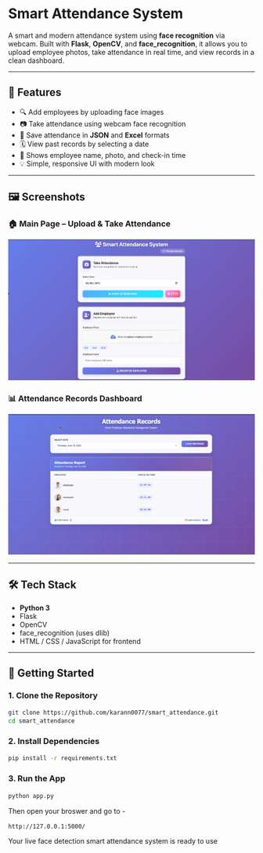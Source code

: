 #  Smart Attendance System

A smart and modern attendance system using **face recognition** via webcam. Built with **Flask**, **OpenCV**, and **face_recognition**, it allows you to upload employee photos, take attendance in real time, and view records in a clean dashboard.

---

## 🧠 Features

- 🔍 Add employees by uploading face images
- 📷 Take attendance using webcam face recognition
- 🧾 Save attendance in **JSON** and **Excel** formats
- 🗓 View past records by selecting a date
- 🧑 Shows employee name, photo, and check-in time
- 💡 Simple, responsive UI with modern look

---

## 🖼 Screenshots

### 🏠 Main Page – Upload & Take Attendance  
![Main Page](demo/main_page.png)

### 📊 Attendance Records Dashboard  
![Attendance Record](demo/attendance_record.png)

---

## 🛠 Tech Stack

- **Python 3**
- Flask
- OpenCV
- face_recognition (uses dlib)
- HTML / CSS / JavaScript for frontend

---

## 🚀 Getting Started

### 1. Clone the Repository


```bash
git clone https://github.com/karann0077/smart_attendance.git
cd smart_attendance
```
### 2. Install Dependencies

```bash
pip install -r requirements.txt
```

### 3. Run the App

```bash
python app.py
```
Then open your broswer and go to - 
```bash
http://127.0.0.1:5000/
```

Your live face detection smart attendance system is ready to use 
